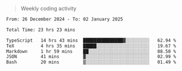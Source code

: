 > Weekly coding activity
<!--START_SECTION:waka-->

```txt
From: 26 December 2024 - To: 02 January 2025

Total Time: 23 hrs 23 mins

TypeScript   14 hrs 43 mins  ███████████████▓░░░░░░░░░   62.94 %
TeX          4 hrs 35 mins   █████░░░░░░░░░░░░░░░░░░░░   19.67 %
Markdown     1 hr 59 mins    ██░░░░░░░░░░░░░░░░░░░░░░░   08.50 %
JSON         41 mins         ▓░░░░░░░░░░░░░░░░░░░░░░░░   02.99 %
Bash         20 mins         ▒░░░░░░░░░░░░░░░░░░░░░░░░   01.49 %
```

<!--END_SECTION:waka-->
